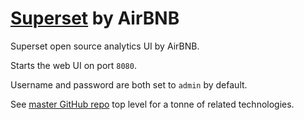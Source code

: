 [Superset](http://airbnb.io/projects/superset/) by AirBNB
=========================================================

Superset open source analytics UI by AirBNB.

Starts the web UI on port `8080`.

Username and password are both set to `admin` by default.

See [master GitHub repo](https://github.com/HariSekhon/Dockerfiles) top level for a tonne of related technologies.
